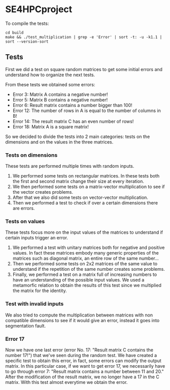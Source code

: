 # SE4HPCproject

To compile the tests:
```
cd build
make && ./test_multiplication | grep -e 'Error' | sort -t: -u -k1.1 | sort --version-sort
```

## Tests

First we did a test on square random matrices to get some initial errors and understand how to organize the next tests.

From these tests we obtained some errors:
- Error 3: Matrix A contains a negative number!
- Error 5: Matrix B contains a negative number!
- Error 6: Result matrix contains a number bigger than 100!
- Error 12: The number of rows in A is equal to the number of columns in B!
- Error 14: The result matrix C has an even number of rows!
- Error 18: Matrix A is a square matrix!

So we decided to divide the tests into 2 main categories: tests on the dimensions and on the values in the three matrices.

### Tests on dimensions
These tests are performed multiple times with random inputs.
1. We performed some tests on rectangular matrices. In these tests both the first and second matrix change their size at every iteration.
2. We then performed some tests on a matrix-vector multiplication to see if the vector creates problems.
3. After that we also did some tests on vector-vector multiplication.
4. Then we performed a test to check if over a certain dimensions there are errors.

### Tests on values
These tests focus more on the input values of the matrices to understand if certain inputs trigger an error.

1. We performed a test with unitary matrices both for negative and positive values. In fact these matrices embody many generic properties of the matrices such as diagonal matrix, an entire row of the same number...
2. Then we performed some tests on 2x2 matrices of the same value to understand if the repetition of the same number creates some problems.
3. Finally, we performed a test on a matrix full of increasing numbers to have an understanding of the possible input values. We used a metamorfic relation to obtain the results of this test since we multiplied the matrix for the identity.

### Test with invalid inputs
We also tried to compute the multiplication between matrices with non compatible dimensions to see if it would give an error, instead it goes into segmentation fault.


### Error 17
Now we have one last error (error No. 17: "Result matrix C contains the number 17!") that we've seen during the random test.
We have created a specific test to obtain this error, in fact, some errors can modify the output matrix. 
In this particular case, if we want to get error 17, we necessarily have to go through error 7: "Result matrix contains a number between 11 and 20."
After the modification of the result matrix, we no longer have a 17 in the C matrix.
With this test almost everytime we obtain the error.
